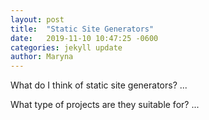 ```yaml
---
layout: post
title:  "Static Site Generators"
date:   2019-11-10 10:47:25 -0600
categories: jekyll update
author: Maryna
---
```


What do I think of static site generators?
...

What type of projects are they suitable for?
...